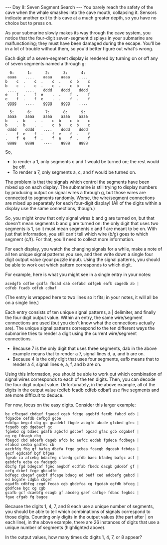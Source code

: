 --- Day 8: Seven Segment Search --- You barely reach the safety of the cave when the whale smashes into the cave mouth,
collapsing it. Sensors indicate another exit to this cave at a much greater depth, so you have no choice but to press
on.

As your submarine slowly makes its way through the cave system, you notice that the four-digit seven-segment displays in
your submarine are malfunctioning; they must have been damaged during the escape. You'll be in a lot of trouble without
them, so you'd better figure out what's wrong.

Each digit of a seven-segment display is rendered by turning on or off any of seven segments named a through g:

```
  0:      1:      2:      3:      4:
 aaaa    ....    aaaa    aaaa    ....
b    c  .    c  .    c  .    c  b    c
b    c  .    c  .    c  .    c  b    c
 ....    ....    dddd    dddd    dddd
e    f  .    f  e    .  .    f  .    f
e    f  .    f  e    .  .    f  .    f
 gggg    ....    gggg    gggg    ....

  5:      6:      7:      8:      9:
 aaaa    aaaa    aaaa    aaaa    aaaa
b    .  b    .  .    c  b    c  b    c
b    .  b    .  .    c  b    c  b    c
 dddd    dddd    ....    dddd    dddd
.    f  e    f  .    f  e    f  .    f
.    f  e    f  .    f  e    f  .    f
 gggg    gggg    ....    gggg    gggg
```

So,

* to render a 1, only segments c and f would be turned on; the rest would be off.
* To render a 7, only segments a, c, and f would be turned on.

The problem is that the signals which control the segments have been mixed up on each display. The submarine is still
trying to display numbers by producing output on signal wires a through g, but those wires are connected to segments
randomly. Worse, the wire/segment connections are mixed up separately for each four-digit display! (All of the digits
within a display use the same connections, though.)

So, you might know that only signal wires b and g are turned on, but that doesn't mean segments b and g are turned on:
the only digit that uses two segments is 1, so it must mean segments c and f are meant to be on. With just that
information, you still can't tell which wire (b/g) goes to which segment (c/f). For that, you'll need to collect more
information.

For each display, you watch the changing signals for a while, make a note of all ten unique signal patterns you see, and
then write down a single four digit output value (your puzzle input). Using the signal patterns, you should be able to
work out which pattern corresponds to which digit.

For example, here is what you might see in a single entry in your notes:

```
acedgfb cdfbe gcdfa fbcad dab cefabd cdfgeb eafb cagedb ab |
cdfeb fcadb cdfeb cdbaf
```

(The entry is wrapped here to two lines so it fits; in your notes, it will all be on a single line.)

Each entry consists of ten unique signal patterns, a | delimiter, and finally the four digit output value. Within an
entry, the same wire/segment connections are used (but you don't know what the connections actually are). The unique
signal patterns correspond to the ten different ways the submarine tries to render a digit using the current
wire/segment connections.

* Because 7 is the only digit that uses three segments, dab in the above example means that to render a 7, signal lines
  d, a, and b are on.
* Because 4 is the only digit that uses four segments, eafb means that to render a 4, signal lines e, a, f, and b are
  on.

Using this information, you should be able to work out which combination of signal wires corresponds to each of the ten
digits. Then, you can decode the four digit output value. Unfortunately, in the above example, all of the digits in the
output value (cdfeb fcadb cdfeb cdbaf) use five segments and are more difficult to deduce.

For now, focus on the easy digits. Consider this larger example:

```
be cfbegad cbdgef fgaecd cgeb fdcge agebfd fecdb fabcd edb |
fdgacbe cefdb cefbgd gcbe
edbfga begcd cbg gc gcadebf fbgde acbgfd abcde gfcbed gfec |
fcgedb cgb dgebacf gc
fgaebd cg bdaec gdafb agbcfd gdcbef bgcad gfac gcb cdgabef |
cg cg fdcagb cbg
fbegcd cbd adcefb dageb afcb bc aefdc ecdab fgdeca fcdbega |
efabcd cedba gadfec cb
aecbfdg fbg gf bafeg dbefa fcge gcbea fcaegb dgceab fcbdga |
gecf egdcabf bgf bfgea
fgeab ca afcebg bdacfeg cfaedg gcfdb baec bfadeg bafgc acf |
gebdcfa ecba ca fadegcb
dbcfg fgd bdegcaf fgec aegbdf ecdfab fbedc dacgb gdcebf gf |
cefg dcbef fcge gbcadfe
bdfegc cbegaf gecbf dfcage bdacg ed bedf ced adcbefg gebcd |
ed bcgafe cdgba cbgef
egadfb cdbfeg cegd fecab cgb gbdefca cg fgcdab egfdb bfceg |
gbdfcae bgc cg cgb
gcafb gcf dcaebfg ecagb gf abcdeg gaef cafbge fdbac fegbdc |
fgae cfgab fg bagce
```

Because the digits 1, 4, 7, and 8 each use a unique number of segments, you should be able to tell which combinations of
signals correspond to those digits. Counting only digits in the output values (the part after | on each line), in the
above example, there are 26 instances of digits that use a unique number of segments (highlighted above).

In the output values, how many times do digits 1, 4, 7, or 8 appear?